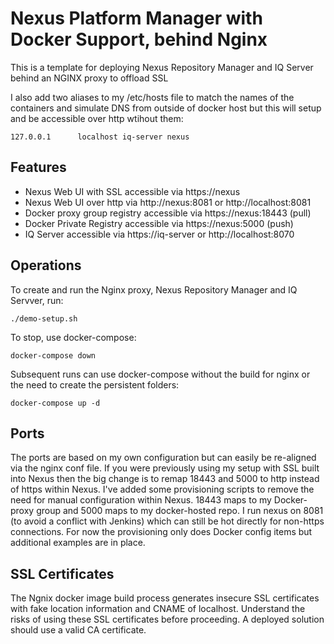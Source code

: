 # Nexus Platform Manager with Docker Support, behind Nginx

This is a template for deploying Nexus Repository Manager and IQ Server behind an NGINX proxy to offload SSL

I also add two aliases to my /etc/hosts file to match the names of the containers and simulate DNS from outside of docker host but this will setup and be accessible over http wtihout them:

```
127.0.0.1      localhost iq-server nexus
```

## Features

- Nexus Web UI with SSL accessible via https://nexus
- Nexus Web UI over http via http://nexus:8081 or http://localhost:8081
- Docker proxy group registry accessible via https://nexus:18443 (pull)
- Docker Private Registry accessible via https://nexus:5000  (push)
- IQ Server accessible via https://iq-server or http://localhost:8070

## Operations

To create and run the Nginx proxy, Nexus Repository Manager and IQ Servver, run:

```
./demo-setup.sh
```

To stop, use docker-compose:

```
docker-compose down
```

Subsequent runs can use docker-compose without the build for nginx or the need to create the persistent folders:

```
docker-compose up -d
```

## Ports

The ports are based on my own configuration but can easily be re-aligned via the nginx conf file. If you were previously using my setup with SSL built into Nexus then the big change is to remap 18443 and 5000 to http instead of https within Nexus. I've added some provisioning scripts to remove the need for manual configuration within Nexus. 18443 maps to my Docker-proxy group and 5000 maps to my docker-hosted repo. I run nexus on 8081 (to avoid a conflict with Jenkins) which can still be hot directly for non-https connections. For now the provisioning only does Docker config items but additional examples are in place.

## SSL Certificates

The Ngnix docker image build process generates insecure SSL certificates with fake location information and CNAME of localhost. Understand the risks of using these SSL certificates before proceeding. A deployed solution should use a valid CA certificate.


